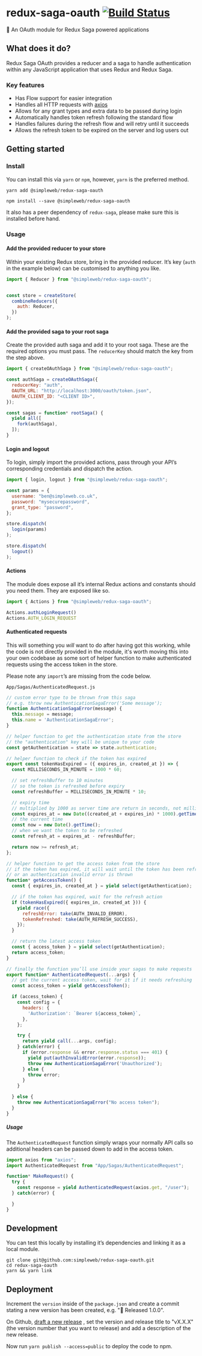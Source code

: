 # redux-saga-oauth [![Build Status](https://semaphoreci.com/api/v1/projects/80e0a632-ac8f-4dc6-bfca-10565b56f6f8/1319097/badge.svg)](https://semaphoreci.com/simpleweb/redux-saga-oauth)
👮 An OAuth module for Redux Saga powered applications

## What does it do?

Redux Saga OAuth provides a reducer and a saga to handle authentication within
any JavaScript application that uses Redux and Redux Saga.

### Key features

* Has Flow support for easier integration
* Handles all HTTP requests with [axios](https://github.com/mzabriskie/axios)
* Allows for any grant types and extra data to be passed during login
* Automatically handles token refresh following the standard flow
* Handles failures during the refresh flow and will retry until it succeeds
* Allows the refresh token to be expired on the server and log users out

## Getting started

### Install

You can install this via `yarn` or `npm`, however, `yarn` is the preferred
method.

```
yarn add @simpleweb/redux-saga-oauth
```
```
npm install --save @simpleweb/redux-saga-oauth
```

It also has a peer dependency of `redux-saga`, please make sure this is
installed before hand.

### Usage

#### Add the provided reducer to your store

Within your existing Redux store, bring in the provided reducer. It’s key
(`auth` in the example below) can be customised to anything you like.

```js
import { Reducer } from "@simpleweb/redux-saga-oauth";


const store = createStore(
  combineReducers({
    auth: Reducer,
  })
);
```

#### Add the provided saga to your root saga

Create the provided auth saga and add it to your root saga. These are the
required options you must pass. The `reducerKey` should match the key from
the step above.

```js
import { createOAuthSaga } from "@simpleweb/redux-saga-oauth";

const authSaga = createOAuthSaga({
  reducerKey: "auth",
  OAUTH_URL: "http://localhost:3000/oauth/token.json",
  OAUTH_CLIENT_ID: "<CLIENT ID>",
});

const sagas = function* rootSaga() {
  yield all([
    fork(authSaga),
  ]);
}
```

#### Login and logout

To login, simply import the provided actions, pass through your API’s
corresponding credentials and dispatch the action.

```js
import { login, logout } from "@simpleweb/redux-saga-oauth";

const params = {
  username: "ben@simpleweb.co.uk",
  password: "mysecurepassword",
  grant_type: "password",
};

store.dispatch(
  login(params)
);

store.dispatch(
  logout()
);
```

#### Actions

The module does expose all it’s internal Redux actions and constants should you
need them. They are exposed like so.

```js
import { Actions } from "@simpleweb/redux-saga-oauth";

Actions.authLoginRequest()
Actions.AUTH_LOGIN_REQUEST
```

#### Authenticated requests

This will something you _will_ want to do after having got this working, while
the code is not directly provided in the module, it's worth moving this into
your own codebase as some sort of helper function to make authenticated
requests using the access token in the store.

Please note any `import`’s are missing from the code below.

`App/Sagas/AuthenticatedRequest.js`

```js
// custom error type to be thrown from this saga
// e.g. throw new AuthenticationSagaError('Some message');
function AuthenticationSagaError(message) {
  this.message = message;
  this.name = 'AuthenticationSagaError';
}

// helper function to get the authentication state from the store
// the "authentication" key will be unique to your code
const getAuthentication = state => state.authentication;

// helper function to check if the token has expired
export const tokenHasExpired = ({ expires_in, created_at }) => {
  const MILLISECONDS_IN_MINUTE = 1000 * 60;

  // set refreshBuffer to 10 minutes
  // so the token is refreshed before expiry
  const refreshBuffer = MILLISECONDS_IN_MINUTE * 10;

  // expiry time
  // multiplied by 1000 as server time are return in seconds, not milliseconds
  const expires_at = new Date((created_at + expires_in) * 1000).getTime();
  // the current time
  const now = new Date().getTime();
  // when we want the token to be refreshed
  const refresh_at = expires_at - refreshBuffer;

  return now >= refresh_at;
};

// helper function to get the access token from the store
// if the token has expired, it will wait until the token has been refreshed
// or an authentication invalid error is thrown
function* getAccessToken() {
  const { expires_in, created_at } = yield select(getAuthentication);

  // if the token has expired, wait for the refresh action
  if (tokenHasExpired({ expires_in, created_at })) {
    yield race({
      refreshError: take(AUTH_INVALID_ERROR),
      tokenRefreshed: take(AUTH_REFRESH_SUCCESS),
    });
  }

  // return the latest access token
  const { access_token } = yield select(getAuthentication);
  return access_token;
}

// finally the function you’ll use inside your sagas to make requests
export function* AuthenticatedRequest(...args) {
  // get the current access token, wait for it if it needs refreshing
  const access_token = yield getAccessToken();

  if (access_token) {
    const config = {
      headers: {
        'Authorization': `Bearer ${access_token}`,
      },
    };

    try {
      return yield call(...args, config);
    } catch(error) {
      if (error.response && error.response.status === 401) {
        yield put(authInvalidError(error.response));
        throw new AuthenticationSagaError('Unauthorized');
      } else {
        throw error;
      }
    }

  } else {
    throw new AuthenticationSagaError("No access token");
  }
}
```

##### Usage

The `AuthenticatedRequest` function simply wraps your normally API calls so
additional headers can be passed down to add in the access token.

```js
import axios from "axios";
import AuthenticatedRequest from "App/Sagas/AuthenticatedRequest";

function* MakeRequest() {
  try {
    const response = yield AuthenticatedRequest(axios.get, "/user");
  } catch(error) {

  }
}
```

## Development

You can test this locally by installing it’s dependencies and linking it as a
local module.

```
git clone git@github.com:simpleweb/redux-saga-oauth.git
cd redux-saga-oauth
yarn && yarn link
```

## Deployment

Increment the `version` inside of the `package.json` and create a commit stating
a new version has been created, e.g. "🚀 Released 1.0.0".

On Github,
[draft a new release](https://github.com/simpleweb/redux-saga-oauth/releases/new)
, set the version and release title to "vX.X.X" (the version number that you
want to release) and add a description of the new release.

Now run `yarn publish --access=public` to deploy the code to npm.
